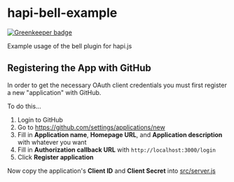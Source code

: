 # hapi-bell-example

[![Greenkeeper badge](https://badges.greenkeeper.io/thebinarypenguin/hapi-bell-example.svg)](https://greenkeeper.io/)

Example usage of the bell plugin for hapi.js

## Registering the App with GitHub

In order to get the necessary OAuth client credentials you must first register a
new "application" with GitHub.

To do this...

1. Login to GitHub
2. Go to https://github.com/settings/applications/new
3. Fill in **Application name**, **Homepage URL**, and **Application description** with whatever you want
4. Fill in **Authorization callback URL** with `http://localhost:3000/login`
5. Click **Register application**

Now copy the application's **Client ID** and **Client Secret** into
[src/server.js](https://github.com/thebinarypenguin/hapi-bell-example/blob/master/src/server.js)
